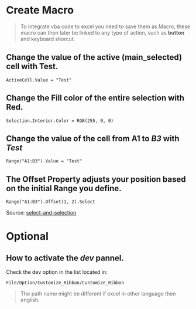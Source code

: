 # Create Macro

> To integrate vba code to excel you need to save them as Macro, these macro can then later be linked to any type of action, such as __button__ and keyboard shorcut.

## Change the value of the active (main_selected) cell with __Test__.
~~~
ActiveCell.Value = "Test"
~~~

## Change the __Fill__ color of the entire selection with __Red__.
~~~
Selection.Interior.Color = RGB(255, 0, 0)
~~~

## Change the value of the cell from __A1__ to _B3_ with _Test_
~~~
Range("A1:B3").Value = "Test"
~~~

## The Offset Property adjusts your position based on the initial Range you define.
~~~
Range("A1:B3").Offset(1, 2).Select
~~~

Source: [select-and-selection](https://wellsr.com/vba/excel/select-and-selection/)

# Optional
## How to activate the _dev_ pannel.
Check the dev option in the list located in:
~~~
File/Option/Customize_Ribbon/Customize_Ribbon
~~~
> The path name might be different if excel in other language then english.
